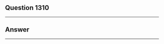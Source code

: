 Question 1310
------------------------

------------------------
Answer
------------------------

------------------------